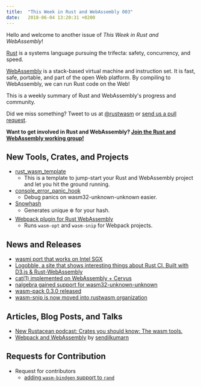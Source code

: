 ```yaml
---
title:  "This Week in Rust and WebAssembly 003"
date:   2018-06-04 13:20:31 +0200
---
```


Hello and welcome to another issue of *This Week in Rust and WebAssembly*!

[Rust](https://rust-lang.org) is a systems language pursuing the trifecta: safety, concurrency, and speed.

[WebAssembly](http://webassembly.org) is a stack-based virtual machine and instruction set. It is fast, safe, portable, and part of the open Web platform. By compiling to WebAssembly, we can run Rust code on the Web!

This is a weekly summary of Rust and WebAssembly's progress and community.

Did we miss something? Tweet to us at [@rustwasm](https://twitter.com/rustwasm) or [send us a pull request](https://github.com/rustwasm/rustwasm.github.io).

**Want to get involved in Rust and WebAssembly? [Join the Rust and WebAssembly working group!][get-involved]**

[get-involved]: https://github.com/rustwasm/team/blob/master/README.md#get-involved

## New Tools, Crates, and Projects
* [rust_wasm_template](https://github.com/rustwasm/rust_wasm_template)
    - This is a template to jump-start your Rust and WebAssembly project and let you hit the ground running.
* [console_error_panic_hook](https://github.com/rustwasm/console_error_panic_hook)
    - Debug panics on wasm32-unknown-unknown easier.
* [Snowhash](https://joshleeb.com/posts/rust-wasm-snowhash/)
    - Generates unique ❄️ for your hash.
* [Webpack plugin for Rust WebAssembly](https://github.com/xtuc/rust-plugin)
    - Runs `wasm-opt` and `wasm-snip` for Webpack projects.

## News and Releases
* [wasmi port that works on Intel SGX](https://twitter.com/mgattozzi/status/1000370042331070466)
* [Logobble, a site that shows interesting things about Rust CI. Built with D3.js & Rust-WebAssembly](https://aidanhs.com/logobble/)
* [cat(1) implemented on WebAssembly + Cervus](https://www.reddit.com/r/rust/comments/8mhddt/cat1_implemented_on_webassembly_cervus/)
* [nalgebra gained support for wasm32-unknown-unknown](http://nalgebra.org/wasm_and_embedded_programming/)
* [wasm-pack  0.3.0 released](https://twitter.com/ag_dubs/status/1002185432581492736)
* [wasm-snip is now moved into rustwasm organization](https://github.com/rustwasm/wasm-snip)

## Articles, Blog Posts, and Talks
* [New Rustacean podcast: Crates you should know: The wasm tools.](https://newrustacean.com/show_notes/cysk/wasm/index.html)
* [Webpack and WebAssembly](https://speakerdeck.com/sendilkumarn/webpack-and-webassembly) by [sendilkumarn](https://twitter.com/sendilkumarn)

## Requests for Contribution
* Request for contributors
    - [adding `wasm-bindgen` support to `rand`](https://www.reddit.com/r/rust/comments/8msrfp/help_add_wasmbindgen_support_to_rand/)
